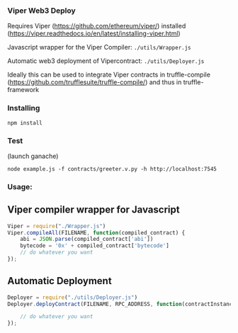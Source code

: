 ### Viper Web3 Deploy
Requires Viper (https://github.com/ethereum/viper/) installed (https://viper.readthedocs.io/en/latest/installing-viper.html)

Javascript wrapper for the Viper Compiler: `./utils/Wrapper.js`

Automatic web3 deployment of Vipercontract: `./utils/Deployer.js`

Ideally this can be used to integrate Viper contracts in truffle-compile (https://github.com/trufflesuite/truffle-compile/) and thus in truffle-framework

### Installing
```
npm install
```

### Test
(launch ganache)
```
node example.js -f contracts/greeter.v.py -h http://localhost:7545
```


### Usage:

## Viper compiler wrapper for Javascript
```javascript
Viper = require("./Wrapper.js")
Viper.compileAll(FILENAME, function(compiled_contract) {
	abi = JSON.parse(compiled_contract['abi'])
	bytecode = '0x' + compiled_contract['bytecode']
	// do whatever you want
});
```

## Automatic Deployment
```javascript
Deployer = require("./utils/Deployer.js")
Deployer.deployContract(FILENAME, RPC_ADDRESS, function(contractInstance) {

	// do whatever you want
});
```

